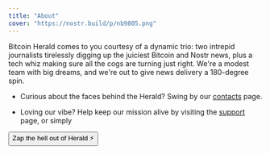 ```yaml
---
title: "About"
cover: "https://nostr.build/p/nb9805.png"
---
```


Bitcoin Herald comes to you courtesy of a dynamic trio: two intrepid journalists tirelessly digging up the juiciest Bitcoin and Nostr news, plus a tech whiz making sure all the cogs are turning just right. We're a modest team with big dreams, and we're out to give news delivery a 180-degree spin.

* Curious about the faces behind the Herald? Swing by our [contacts](https://bitcoin21ideas.github.io/herald/contacts) page.

* Loving our vibe? Help keep our mission alive by visiting the [support](https://bitcoin21ideas.github.io/herald/support) page, or simply

<!DOCTYPE html>
<html lang="en">
<head>
<meta charset="UTF-8" />
<meta name="viewport" content="width=device-width, initial-scale=1.0" />
<meta http-equiv="X-UA-Compatible" content="ie=edge" />
<title>Herald</title>
</head>
<body>
<button
id="nostr-zap-target"
data-npub="npub10eezfnlq4ad2lyf3478na8f5las4l7guuf55vs8378lwtk87hd7slf6zka"
data-relays="wss://relay.damus.io,wss://relay.snort.social,wss://nostr.wine,wss://relay.nostr.band"
>
Zap the hell out of Herald ⚡️
</button>
<script src="https://cdn.jsdelivr.net/npm/nostr-zap@0.7.0"></script>
</body>
</html>
